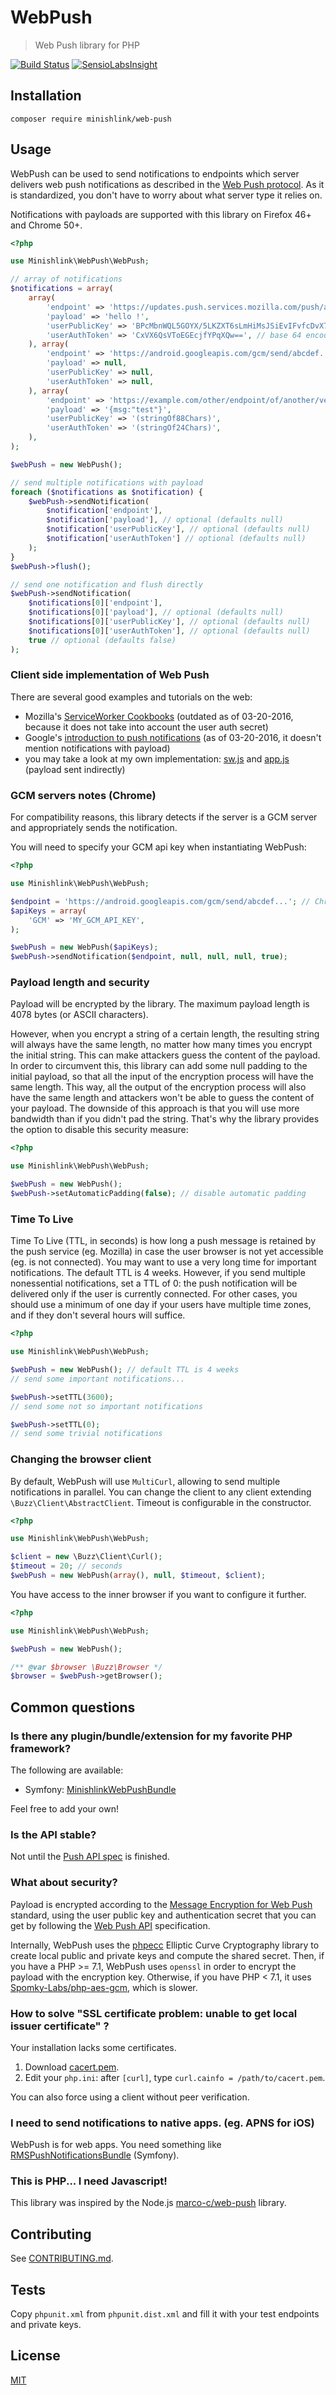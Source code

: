 # WebPush
> Web Push library for PHP

[![Build Status](https://travis-ci.org/Minishlink/web-push.svg?branch=master)](https://travis-ci.org/Minishlink/web-push)
[![SensioLabsInsight](https://insight.sensiolabs.com/projects/d60e8eea-aea1-4739-8ce0-a3c3c12c6ccf/mini.png)](https://insight.sensiolabs.com/projects/d60e8eea-aea1-4739-8ce0-a3c3c12c6ccf)

## Installation
`composer require minishlink/web-push`

## Usage
WebPush can be used to send notifications to endpoints which server delivers web push notifications as described in 
the [Web Push protocol](https://tools.ietf.org/html/draft-thomson-webpush-protocol-00).
As it is standardized, you don't have to worry about what server type it relies on.

Notifications with payloads are supported with this library on Firefox 46+ and Chrome 50+.

```php
<?php

use Minishlink\WebPush\WebPush;

// array of notifications
$notifications = array(
    array(
        'endpoint' => 'https://updates.push.services.mozilla.com/push/abc...', // Firefox 43+
        'payload' => 'hello !',
        'userPublicKey' => 'BPcMbnWQL5GOYX/5LKZXT6sLmHiMsJSiEvIFvfcDvX7IZ9qqtq68onpTPEYmyxSQNiH7UD/98AUcQ12kBoxz/0s=', // base 64 encoded, should be 88 chars
        'userAuthToken' => 'CxVX6QsVToEGEcjfYPqXQw==', // base 64 encoded, should be 24 chars
    ), array(
        'endpoint' => 'https://android.googleapis.com/gcm/send/abcdef...', // Chrome
        'payload' => null,
        'userPublicKey' => null,
        'userAuthToken' => null,
    ), array(
        'endpoint' => 'https://example.com/other/endpoint/of/another/vendor/abcdef...',
        'payload' => '{msg:"test"}',
        'userPublicKey' => '(stringOf88Chars)', 
        'userAuthToken' => '(stringOf24Chars)',
    ),
);

$webPush = new WebPush();

// send multiple notifications with payload
foreach ($notifications as $notification) {
    $webPush->sendNotification(
        $notification['endpoint'],
        $notification['payload'], // optional (defaults null)
        $notification['userPublicKey'], // optional (defaults null)
        $notification['userAuthToken'] // optional (defaults null)
    );
}
$webPush->flush();

// send one notification and flush directly
$webPush->sendNotification(
    $notifications[0]['endpoint'],
    $notifications[0]['payload'], // optional (defaults null)
    $notifications[0]['userPublicKey'], // optional (defaults null)
    $notifications[0]['userAuthToken'], // optional (defaults null)
    true // optional (defaults false)
);
```

### Client side implementation of Web Push
There are several good examples and tutorials on the web:
* Mozilla's [ServiceWorker Cookbooks](https://serviceworke.rs/push-payload.html) (outdated as of 03-20-2016, because it does not take into account the user auth secret)
* Google's [introduction to push notifications](https://developers.google.com/web/fundamentals/getting-started/push-notifications/) (as of 03-20-2016, it doesn't mention notifications with payload)
* you may take a look at my own implementation: [sw.js](https://github.com/Minishlink/physbook/blob/07433bdb5fe4e3c7a6e4465c74e3b07c5a12886c/web/service-worker.js) and [app.js](https://github.com/Minishlink/physbook/blob/2a468273665a241ddc9aa2e12c57d18cd842d965/app/Resources/public/js/app.js) (payload sent indirectly)

### GCM servers notes (Chrome)
For compatibility reasons, this library detects if the server is a GCM server and appropriately sends the notification.

You will need to specify your GCM api key when instantiating WebPush:
```php
<?php

use Minishlink\WebPush\WebPush;

$endpoint = 'https://android.googleapis.com/gcm/send/abcdef...'; // Chrome
$apiKeys = array(
    'GCM' => 'MY_GCM_API_KEY',
);

$webPush = new WebPush($apiKeys);
$webPush->sendNotification($endpoint, null, null, null, true);
```

### Payload length and security
Payload will be encrypted by the library. The maximum payload length is 4078 bytes (or ASCII characters).

However, when you encrypt a string of a certain length, the resulting string will always have the same length,
no matter how many times you encrypt the initial string. This can make attackers guess the content of the payload.
In order to circumvent this, this library can add some null padding to the initial payload, so that all the input of the encryption process
will have the same length. This way, all the output of the encryption process will also have the same length and attackers won't be able to 
guess the content of your payload. The downside of this approach is that you will use more bandwidth than if you didn't pad the string.
That's why the library provides the option to disable this security measure:

```php
<?php

use Minishlink\WebPush\WebPush;

$webPush = new WebPush();
$webPush->setAutomaticPadding(false); // disable automatic padding
```

### Time To Live
Time To Live (TTL, in seconds) is how long a push message is retained by the push service (eg. Mozilla) in case the user browser 
is not yet accessible (eg. is not connected). You may want to use a very long time for important notifications. The default TTL is 4 weeks. 
However, if you send multiple nonessential notifications, set a TTL of 0: the push notification will be delivered only 
if the user is currently connected. For other cases, you should use a minimum of one day if your users have multiple time 
zones, and if they don't several hours will suffice.

```php
<?php

use Minishlink\WebPush\WebPush;

$webPush = new WebPush(); // default TTL is 4 weeks
// send some important notifications...

$webPush->setTTL(3600);
// send some not so important notifications

$webPush->setTTL(0);
// send some trivial notifications
```

### Changing the browser client
By default, WebPush will use `MultiCurl`, allowing to send multiple notifications in parallel.
You can change the client to any client extending `\Buzz\Client\AbstractClient`.
Timeout is configurable in the constructor.

```php
<?php

use Minishlink\WebPush\WebPush;

$client = new \Buzz\Client\Curl();
$timeout = 20; // seconds
$webPush = new WebPush(array(), null, $timeout, $client);
```

You have access to the inner browser if you want to configure it further.
```php
<?php

use Minishlink\WebPush\WebPush;

$webPush = new WebPush();

/** @var $browser \Buzz\Browser */
$browser = $webPush->getBrowser();
```

## Common questions

### Is there any plugin/bundle/extension for my favorite PHP framework?
The following are available:

- Symfony: [MinishlinkWebPushBundle](https://github.com/Minishlink/web-push-bundle)

Feel free to add your own!

### Is the API stable?
Not until the [Push API spec](http://www.w3.org/TR/push-api/) is finished.

### What about security?
Payload is encrypted according to the [Message Encryption for Web Push](https://tools.ietf.org/html/draft-ietf-webpush-encryption-01) standard,
using the user public key and authentication secret that you can get by following the [Web Push API](http://www.w3.org/TR/push-api/) specification.

Internally, WebPush uses the [phpecc](https://github.com/phpecc/phpecc) Elliptic Curve Cryptography library to create 
local public and private keys and compute the shared secret.
Then, if you have a PHP >= 7.1, WebPush uses `openssl` in order to encrypt the payload with the encryption key.
Otherwise, if you have PHP < 7.1, it uses [Spomky-Labs/php-aes-gcm](https://github.com/Spomky-Labs/php-aes-gcm), which is slower.

### How to solve "SSL certificate problem: unable to get local issuer certificate" ?
Your installation lacks some certificates.

1. Download [cacert.pem](http://curl.haxx.se/ca/cacert.pem).
2. Edit your `php.ini`: after `[curl]`, type `curl.cainfo = /path/to/cacert.pem`.

You can also force using a client without peer verification.

### I need to send notifications to native apps. (eg. APNS for iOS)
WebPush is for web apps.
You need something like [RMSPushNotificationsBundle](https://github.com/richsage/RMSPushNotificationsBundle) (Symfony).

### This is PHP... I need Javascript!
This library was inspired by the Node.js [marco-c/web-push](https://github.com/marco-c/web-push) library.

## Contributing
See [CONTRIBUTING.md](https://github.com/Minishlink/web-push/blob/master/CONTRIBUTING.md).

## Tests
Copy `phpunit.xml` from `phpunit.dist.xml` and fill it with your test endpoints and private keys.

## License
[MIT](https://github.com/Minishlink/web-push/blob/master/LICENSE)

